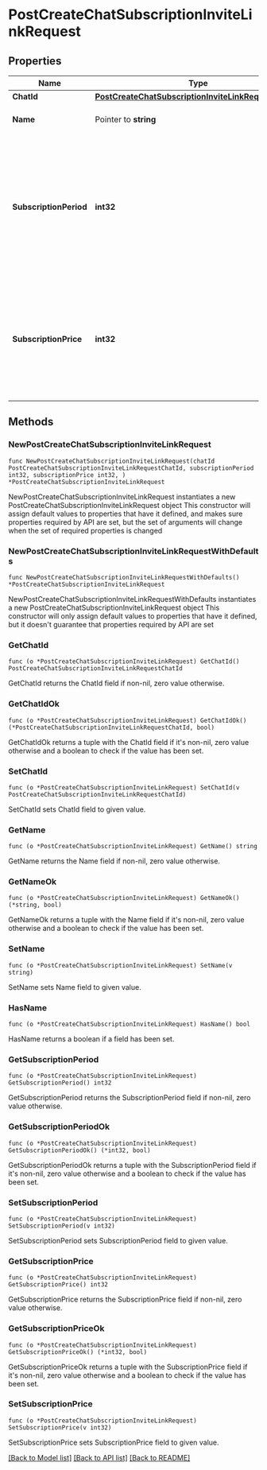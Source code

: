# PostCreateChatSubscriptionInviteLinkRequest

## Properties

Name | Type | Description | Notes
------------ | ------------- | ------------- | -------------
**ChatId** | [**PostCreateChatSubscriptionInviteLinkRequestChatId**](PostCreateChatSubscriptionInviteLinkRequestChatId.md) |  | 
**Name** | Pointer to **string** | Invite link name; 0-32 characters | [optional] 
**SubscriptionPeriod** | **int32** | The number of seconds the subscription will be active for before the next payment. Currently, it must always be 2592000 (30 days). | 
**SubscriptionPrice** | **int32** | The amount of Telegram Stars a user must pay initially and after each subsequent subscription period to be a member of the chat; 1-10000 | 

## Methods

### NewPostCreateChatSubscriptionInviteLinkRequest

`func NewPostCreateChatSubscriptionInviteLinkRequest(chatId PostCreateChatSubscriptionInviteLinkRequestChatId, subscriptionPeriod int32, subscriptionPrice int32, ) *PostCreateChatSubscriptionInviteLinkRequest`

NewPostCreateChatSubscriptionInviteLinkRequest instantiates a new PostCreateChatSubscriptionInviteLinkRequest object
This constructor will assign default values to properties that have it defined,
and makes sure properties required by API are set, but the set of arguments
will change when the set of required properties is changed

### NewPostCreateChatSubscriptionInviteLinkRequestWithDefaults

`func NewPostCreateChatSubscriptionInviteLinkRequestWithDefaults() *PostCreateChatSubscriptionInviteLinkRequest`

NewPostCreateChatSubscriptionInviteLinkRequestWithDefaults instantiates a new PostCreateChatSubscriptionInviteLinkRequest object
This constructor will only assign default values to properties that have it defined,
but it doesn't guarantee that properties required by API are set

### GetChatId

`func (o *PostCreateChatSubscriptionInviteLinkRequest) GetChatId() PostCreateChatSubscriptionInviteLinkRequestChatId`

GetChatId returns the ChatId field if non-nil, zero value otherwise.

### GetChatIdOk

`func (o *PostCreateChatSubscriptionInviteLinkRequest) GetChatIdOk() (*PostCreateChatSubscriptionInviteLinkRequestChatId, bool)`

GetChatIdOk returns a tuple with the ChatId field if it's non-nil, zero value otherwise
and a boolean to check if the value has been set.

### SetChatId

`func (o *PostCreateChatSubscriptionInviteLinkRequest) SetChatId(v PostCreateChatSubscriptionInviteLinkRequestChatId)`

SetChatId sets ChatId field to given value.


### GetName

`func (o *PostCreateChatSubscriptionInviteLinkRequest) GetName() string`

GetName returns the Name field if non-nil, zero value otherwise.

### GetNameOk

`func (o *PostCreateChatSubscriptionInviteLinkRequest) GetNameOk() (*string, bool)`

GetNameOk returns a tuple with the Name field if it's non-nil, zero value otherwise
and a boolean to check if the value has been set.

### SetName

`func (o *PostCreateChatSubscriptionInviteLinkRequest) SetName(v string)`

SetName sets Name field to given value.

### HasName

`func (o *PostCreateChatSubscriptionInviteLinkRequest) HasName() bool`

HasName returns a boolean if a field has been set.

### GetSubscriptionPeriod

`func (o *PostCreateChatSubscriptionInviteLinkRequest) GetSubscriptionPeriod() int32`

GetSubscriptionPeriod returns the SubscriptionPeriod field if non-nil, zero value otherwise.

### GetSubscriptionPeriodOk

`func (o *PostCreateChatSubscriptionInviteLinkRequest) GetSubscriptionPeriodOk() (*int32, bool)`

GetSubscriptionPeriodOk returns a tuple with the SubscriptionPeriod field if it's non-nil, zero value otherwise
and a boolean to check if the value has been set.

### SetSubscriptionPeriod

`func (o *PostCreateChatSubscriptionInviteLinkRequest) SetSubscriptionPeriod(v int32)`

SetSubscriptionPeriod sets SubscriptionPeriod field to given value.


### GetSubscriptionPrice

`func (o *PostCreateChatSubscriptionInviteLinkRequest) GetSubscriptionPrice() int32`

GetSubscriptionPrice returns the SubscriptionPrice field if non-nil, zero value otherwise.

### GetSubscriptionPriceOk

`func (o *PostCreateChatSubscriptionInviteLinkRequest) GetSubscriptionPriceOk() (*int32, bool)`

GetSubscriptionPriceOk returns a tuple with the SubscriptionPrice field if it's non-nil, zero value otherwise
and a boolean to check if the value has been set.

### SetSubscriptionPrice

`func (o *PostCreateChatSubscriptionInviteLinkRequest) SetSubscriptionPrice(v int32)`

SetSubscriptionPrice sets SubscriptionPrice field to given value.



[[Back to Model list]](../README.md#documentation-for-models) [[Back to API list]](../README.md#documentation-for-api-endpoints) [[Back to README]](../README.md)


